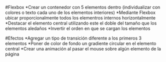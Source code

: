 #Flexbox
*Crear un contenedor con 5 elementos dentro (individualizar con colores o texto cada uno de los elementos interiores)
*Mediante Flexbox ubicar proporcionalmente todos los elementros internos horizontalmente
*Destacar el elemento central utilizando este el doble del tamaño que los elementos aledaños
*Invertir el orden en que se cargan los elementos

#Efectos
*Agregar un tipo de transición diferente a los primeros 3 elementos
*Poner de color de fondo un gradiente circular en el elemento central
*Crear una animación al pasar el mouse sobre algún elemento de la página